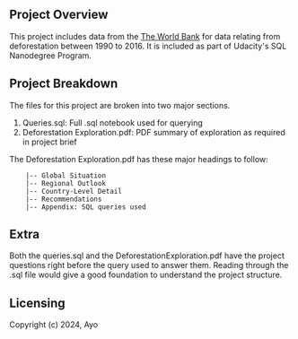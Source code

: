 ## Project Overview

This project includes data from the [The World Bank](https://www.worldbank.org/ext/en/home) for data relating from deforestation between 1990 to 2016. It is included as part of Udacity's SQL Nanodegree Program. 


## Project Breakdown

The files for this project are broken into two major sections.
1. Queries.sql: Full .sql notebook used for querying
2. Deforestation Exploration.pdf: PDF summary of exploration as required in project brief

The Deforestation Exploration.pdf has these major headings to follow:

        |-- Global Situation
        |-- Regional Outlook
        |-- Country-Level Detail
        |-- Recommendations
        |-- Appendix: SQL queries used

## Extra

Both the queries.sql and the DeforestationExploration.pdf have the project questions right before the query used to answer them. Reading through the .sql file would give a good foundation to understand the project structure.

## Licensing

Copyright (c) 2024, Ayo
